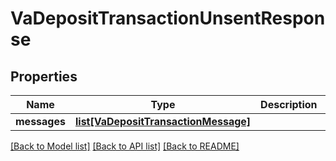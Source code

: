 # VaDepositTransactionUnsentResponse

## Properties
Name | Type | Description | Notes
------------ | ------------- | ------------- | -------------
**messages** | [**list[VaDepositTransactionMessage]**](VaDepositTransactionMessage.md) |  | 

[[Back to Model list]](../README.md#documentation-for-models) [[Back to API list]](../README.md#documentation-for-api-endpoints) [[Back to README]](../README.md)


